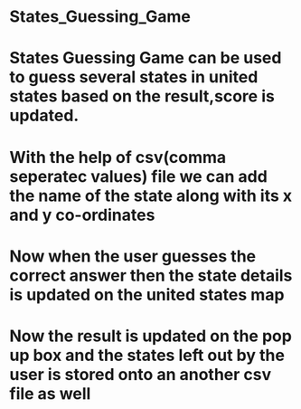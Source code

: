 # States_Guessing_Game

# States Guessing Game can be used to guess several states in united states based on the result,score is updated.

# With the help of csv(comma seperatec values) file we can add the name of the state along with its x and y co-ordinates

# Now when the user guesses the correct answer then the state details is updated on the united states map

# Now the result is updated on the pop up box and the states left out by the user is stored onto an another csv file as well

